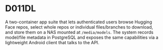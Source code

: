 # D011DL

A two-container app suite that lets authenticated users browse Hugging Face repos, select whole repos or individual files/branches to download, and store them on a NAS mounted at `/media/models`. The system records model/file metadata in PostgreSQL and exposes the same capabilities via a lightweight Android client that talks to the API.
